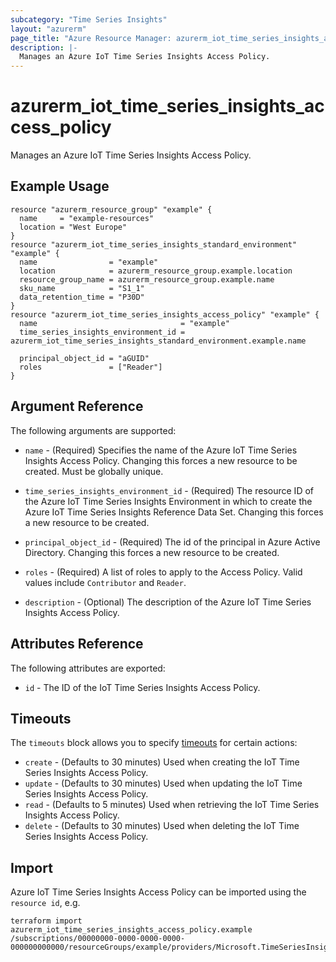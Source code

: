 ```yaml
---
subcategory: "Time Series Insights"
layout: "azurerm"
page_title: "Azure Resource Manager: azurerm_iot_time_series_insights_access_policy"
description: |-
  Manages an Azure IoT Time Series Insights Access Policy.
---
```


# azurerm_iot_time_series_insights_access_policy

Manages an Azure IoT Time Series Insights Access Policy.

## Example Usage

```hcl
resource "azurerm_resource_group" "example" {
  name     = "example-resources"
  location = "West Europe"
}
resource "azurerm_iot_time_series_insights_standard_environment" "example" {
  name                = "example"
  location            = azurerm_resource_group.example.location
  resource_group_name = azurerm_resource_group.example.name
  sku_name            = "S1_1"
  data_retention_time = "P30D"
}
resource "azurerm_iot_time_series_insights_access_policy" "example" {
  name                                = "example"
  time_series_insights_environment_id = azurerm_iot_time_series_insights_standard_environment.example.name

  principal_object_id = "aGUID"
  roles               = ["Reader"]
}
```

## Argument Reference

The following arguments are supported:

* `name` - (Required) Specifies the name of the Azure IoT Time Series Insights Access Policy. Changing this forces a new resource to be created. Must be globally unique.

* `time_series_insights_environment_id` - (Required) The resource ID of the Azure IoT Time Series Insights Environment in which to create the Azure IoT Time Series Insights Reference Data Set. Changing this forces a new resource to be created.

* `principal_object_id` - (Required) The id of the principal in Azure Active Directory. Changing this forces a new resource to be created.

* `roles` - (Required) A list of roles to apply to the Access Policy. Valid values include `Contributor` and `Reader`.

* `description` - (Optional) The description of the Azure IoT Time Series Insights Access Policy.

## Attributes Reference

The following attributes are exported:

* `id` - The ID of the IoT Time Series Insights Access Policy.

## Timeouts

The `timeouts` block allows you to specify [timeouts](https://www.terraform.io/language/resources/syntax#operation-timeouts) for certain actions:

* `create` - (Defaults to 30 minutes) Used when creating the IoT Time Series Insights Access Policy.
* `update` - (Defaults to 30 minutes) Used when updating the IoT Time Series Insights Access Policy.
* `read` - (Defaults to 5 minutes) Used when retrieving the IoT Time Series Insights Access Policy.
* `delete` - (Defaults to 30 minutes) Used when deleting the IoT Time Series Insights Access Policy.

## Import

Azure IoT Time Series Insights Access Policy can be imported using the `resource id`, e.g.

```shell
terraform import azurerm_iot_time_series_insights_access_policy.example /subscriptions/00000000-0000-0000-0000-000000000000/resourceGroups/example/providers/Microsoft.TimeSeriesInsights/environments/environment1/accessPolicies/example
```

